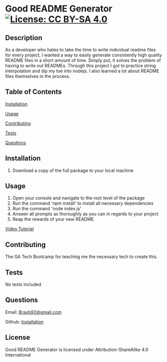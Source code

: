 # Good README Generator [![License: CC BY-SA 4.0](https://img.shields.io/badge/License-CC%20BY--SA%204.0-lightgrey.svg)](http://creativecommons.org/licenses/by-sa/4.0/)

## Description

As a developer who hates to take the time to write individual readme files for every project, I wanted a way to easily generate consistently high quality README files in a short amount of time.
Simply put, it solves the problem of having to write out READMEs.
Through this project I got to practice string interpolation and dip my toe into nodejs. I also learned a lot about README files themselves in the process.

## Table of Contents

[Installation](#Installation)

[Usage](#Usage)

[Contributing](#Contributing)

[Tests](#Tests)

[Questions](#Questions)

## Installation

<a id='Installation'></a>

1. Download a copy of the full package to your local machine

## Usage

<a id='Usage'></a>

1. Open your console and navigate to the root level of the package
2. Run the command 'npm install' to install all necessary dependencies
3. Run the command 'node index.js'
4. Answer all prompts as thoroughly as you can in regards to your project
5. Reap the rewards of your new README

[Video Tutorial](https://drive.google.com/file/d/13y505RdDwHu0iQR9Z64M9eSwoKrx50X3/view)

## Contributing

<a id='Contributing'></a>

The GA Tech Bootcamp for teaching me the necessary tech to create this.

## Tests

<a id='Tests'></a>

No tests included

## Questions

<a id='Questions'></a>

Email: Braxb92@gmail.com

Github: [Installation](https://github.com/BraxB/)

## License

Good README Generator is licensed under Attribution-ShareAlike 4.0 International
